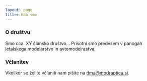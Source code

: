 ```yaml
---
layout: page
title: Kdo smo
---
```

### O društvu
Smo cca. XY člansko društvo... Prisotni smo predvsem v panogah letalskega modelarstvo in avtomodelrastva.

### Včlanitev
Vkolikor se želite včlaniti nam pišite na [dma@modraptica.si](mailto:dma@modraptica.si).
